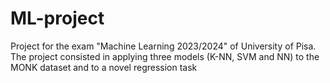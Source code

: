 # ML-project
Project for the exam "Machine Learning 2023/2024" of University of Pisa. The project consisted in applying three models (K-NN, SVM and NN) to the MONK dataset and to a novel regression task
